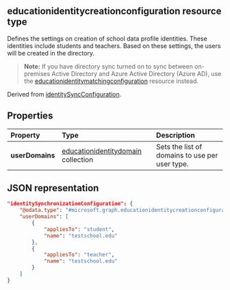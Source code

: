 ## educationidentitycreationconfiguration resource type

Defines the settings on creation of school data profile identities. These identities include students and teachers. Based on these settings, the users will be created in the directory.

> **Note:** If you have directory sync turned on to sync between on-premises Active Directory and Azure Active Directory (Azure AD), use the [educationidentitymatchingconfiguration](educationidentitymatchingconfiguration.md) resource instead.

Derived from [identitySyncConfiguration](identitySyncConfiguration.md).

## Properties

| Property | Type | Description |
|:-|:-|:-|
| **userDomains** | [educationidentitydomain](educationidentitydomain.md) collection |  Sets the list of domains to use per user type.  |

## JSON representation

```json
"identitySynchronizationConfiguration": {
    "@odata.type": "#microsoft.graph.educationidentitycreationconfiguration",
    "userDomains": [
        {
            "appliesTo": "student",
            "name": "testschool.edu"
        },
        {
            "appliesTo": "teacher",
            "name": "testschool.edu"
        }
    ]
}
```
